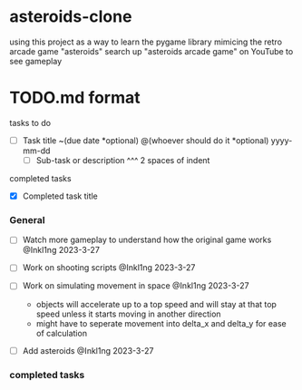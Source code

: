 # asteroids-clone
using this project as a way to learn the pygame library
mimicing the retro arcade game "asteroids"
search up "asteroids arcade game" on YouTube to see gameplay

# TODO.md format
tasks to do
- [ ] Task title ~(due date *optional) @(whoever should do it *optional) yyyy-mm-dd
  - [ ] Sub-task or description
  ^^^ 2 spaces of indent

completed tasks
 - [x] Completed task title

### General
- [ ] Watch more gameplay to understand how the original game works @Inkl1ng 2023-3-27
- [ ] Work on shooting scripts @Inkl1ng 2023-3-27
- [ ] Work on simulating movement in space @Inkl1ng 2023-3-27
  - objects will accelerate up to a top speed and will stay at that top speed unless it starts moving in another direction
  - might have to seperate movement into delta_x and delta_y for ease of calculation
- [ ] Add asteroids @Inkl1ng 2023-3-27


### completed tasks